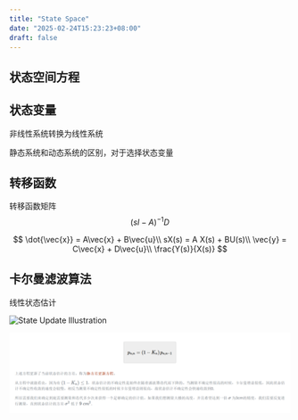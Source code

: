 ```yaml
---
title: "State Space"
date: "2025-02-24T15:23:23+08:00"
draft: false
---
```


## 状态空间方程

## 状态变量

非线性系统转换为线性系统

静态系统和动态系统的区别，对于选择状态变量

## 转移函数

转移函数矩阵
$$
(sI - A)^{-1}D
$$

$$
\dot{\vec{x}} =  A\vec{x} + B\vec{u}\\ 
sX(s) = A X(s) + BU(s)\\
\vec{y} = C\vec{x} + D\vec{u}\\
\frac{Y(s)}{X(s)}
$$



## 卡尔曼滤波算法

线性状态估计

![State Update Illustration](https://www.kalmanfilter.net/img/OneD/Update.png)

![image-20250224160553459](assets/image-20250224160553459.png)

## 

